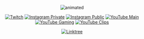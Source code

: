 <p align="center">
  <img src="https://media3.giphy.com/media/v1.Y2lkPTc5MGI3NjExcXQ1MzRyYWxydGdpM21tZnNnNG9nM2dvemI3ajNsNzVqZTJoczQxZiZlcD12MV9pbnRlcm5hbF9naWZfYnlfaWQmY3Q9Zw/2IudUHdI075HL02Pkk/giphy.gif" alt="animated" />
</p>

<p align="center">
    <a href="https://m.twitch.tv/adi_bg2" target="_blank"><img alt="Twitch" src="https://img.shields.io/badge/-@adi_bg2-000000?style=for-the-badge&logo=Twitch&logoColor=white"></a>
    <a href="https://www.instagram.com/adrian.gerashev?igsh=eWoyM2JwdnRmcWdo" target="_blank"><img alt="Instagram Private" src="https://img.shields.io/badge/-@adrian.gerashev-000000?style=for-the-badge&logo=Instagram&logoColor=white"></a>
    <a href="https://www.instagram.com/adrian.gerashev2?igsh=MWt5aHZycDVnZ2FkMA==" target="_blank"><img alt="Instagram Public" src="https://img.shields.io/badge/-@adrian.gerashev2-000000?style=for-the-badge&logo=Instagram&logoColor=white"></a>
    <a href="https://youtube.com/@adi_bg3?si=HKxS9rePLsFptjU1" target="_blank"><img alt="YouTube Main" src="https://img.shields.io/badge/-@adi_bg3-000000?style=for-the-badge&logo=YouTube&logoColor=white"></a>
    <a href="https://youtube.com/@adi_bg2?si=iSfWH6RNxc2Q4lNn" target="_blank"><img alt="YouTube Gaming" src="https://img.shields.io/badge/-@adi_bg2-000000?style=for-the-badge&logo=YouTube&logoColor=white"></a>
    <a href="https://youtube.com/@adi_bg1?si=rlpHTgFmeChQxRLc" target="_blank"><img alt="YouTube Clips" src="https://img.shields.io/badge/-@adi_bg1-000000?style=for-the-badge&logo=YouTube&logoColor=white"></a>
</p>

<p align="center">
    <a href="https://linktr.ee/adi_bg2" target="_blank"><img alt="Linktree" src="https://img.shields.io/badge/-All%20Social%20Media-000000?style=for-the-badge&logo=Linktree&logoColor=white"></a>
</p>
